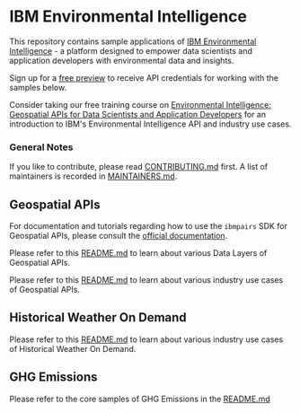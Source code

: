 # IBM Environmental Intelligence

This repository contains sample applications of [IBM Environmental Intelligence](https://www.ibm.com/products/environmental-intelligence) - a platform designed to empower data scientists and application developers with environmental data and insights. 

Sign up for a [free preview](https://www.ibm.com/account/reg/us-en/signup?formid=urx-52894) to receive API credentials for working with the samples below. 

Consider taking our free training course on [Environmental Intelligence: Geospatial APIs for Data Scientists and Application Developers](https://www.ibm.com/training/course/environmental-intelligence-geospatial-apis-for-data-scientists-and-application-developers-DL25641G) for an introduction to IBM's Environmental Intelligence API and industry use cases.

### General Notes

If you like to contribute, please read [CONTRIBUTING.md](CONTRIBUTING.md)
first. A list of maintainers is recorded in [MAINTAINERS.md](MAINTAINERS.md).

## Geospatial APIs
For documentation and tutorials regarding how to use the `ibmpairs` SDK for Geospatial APIs, please consult the [official documentation](https://ibm.github.io/ibmpairs/).

Please refer to this [README.md](geospatial/samples/v3/datasets/README.md) to learn about various Data Layers of Geospatial APIs.

Please refer to this [README.md](geospatial/README.md) to learn about  various industry use cases of Geospatial APIs.


## Historical Weather On Demand 
Please refer to this [README.md](history_on_demand/README.md) to learn about  various industry use cases of Historical Weather On Demand.

## GHG Emissions
Please refer to the core samples of GHG Emissions in the [README.md](ghg_emissions/README.md)